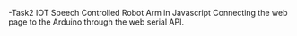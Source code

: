-Task2 IOT
Speech Controlled Robot Arm in Javascript
Connecting the web page to the Arduino through the web serial API.